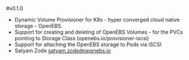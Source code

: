 #v0.1.0
- Dynamic Volume Provisioner for K8s - hyper converged cloud native storage - OpenEBS.
- Support for creating and deleting of OpenEBS Volumes - for the PVCs pointing to Storage Class (openebs.io/provisioner-iscsi)
- Support for attaching the OpenEBS storage to Pods via iSCSI
- Satyam Zode <satyam.zode@openebs.io>
